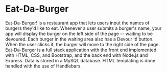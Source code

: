 # Eat-Da-Burger
Eat-Da-Burger! is a restaurant app that lets users input the names of burgers they'd like to eat. Whenever a user submits a burger's name, your app will display the burger on the left side of the page -- waiting to be devoured. Each burger in the waiting area also has a Devour it! button. When the user clicks it, the burger will move to the right side of the page. Eat-Da-Burger is a full stack application with the front end implemented with HTML, CSS, and Bootstrap, and the back end with Node.js and Express. Data is stored in a MySQL database. HTML templating is done handled with the use of Handlebars.
